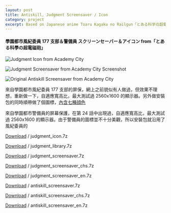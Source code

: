 ```yaml
---
layout: post
title: Antiskill, Judgment Screensaver / Icon
category: project
excerpt: Based on Japanese anime Toaru Kagaku no Railgun「とある科学の超電磁砲」
---
```


<h4>學園都市風紀委員 177 支部＆警備員 スクリーンセーバー＆アイコン from「とある科學の超電磁砲」</h4>

<p><img src="http://static.sparanoid.com/judgment-screensaver-icon-from-academy-city-00.png" alt="Judgment Icon from Academy City" class="no-border"></p>

<p><img src="http://static.sparanoid.com/judgment-screensaver-icon-from-academy-city-02.png" alt="Judgment Screensaver from Academy City Screenshot"></p>

<p><img src="http://static.sparanoid.com/antiskill-screensaver-from-academy-city-02.jpg" alt="Original Antiskill Screensaver from Academy City"></p>

<section><p>來自學園都市風紀委員 177 支部的屏保，網上之前貌似有人做過，但效果不理想，重新做一下，自適應寬高比，最大測試過 2560x1600 的顯示器。另外做安裝包的同時順帶做了個圖標，<a href="http://static.sparanoid.com/judgment-screensaver-icon-from-academy-city-01.png">內含七種顔色</a></p>

<p>來自學園都市警備員的屏幕保護，在第 24 話中出現過，自適應寬高比，最大測試過 2560x1600 的顯示器。由于警備員的圖標並不十分美觀，所以安裝包就沿用了風紀委員的</p>
</section>

<p class=download><a href="http://static.sparanoid.com/download/judgment_icon.7z">Download</a> / judgment_icon.7z</p>
<p class=download><a href="http://static.sparanoid.com/download/judgment_library.7z">Download</a> / judgment_library.7z</p>
<p class=download><a href="http://static.sparanoid.com/download/judgment_screensaver.7z">Download</a> / judgment_screensaver.7z</p>
<p class=download><a href="http://static.sparanoid.com/download/judgment_screensaver_chs.7z">Download</a> / judgment_screensaver_chs.7z</p>
<p class=download><a href="http://static.sparanoid.com/download/judgment_screensaver_en.7z">Download</a> / judgment_screensaver_en.7z</p>
<p class=download><a href="http://static.sparanoid.com/download/antiskill_screensaver.7z">Download</a> / antiskill_screensaver.7z</p>
<p class=download><a href="http://static.sparanoid.com/download/antiskill_screensaver_chs.7z">Download</a> / antiskill_screensaver_chs.7z</p>
<p class=download><a href="http://static.sparanoid.com/download/antiskill_screensaver_en.7z">Download</a> / antiskill_screensaver_en.7z</p>

